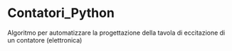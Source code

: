 # Contatori_Python
Algoritmo per automatizzare la progettazione della tavola di eccitazione di un contatore (elettronica)
